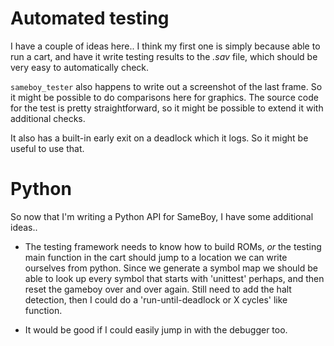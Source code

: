 # Automated testing

I have a couple of ideas here.. I think my first one is simply because able to
run a cart, and have it write testing results to the *.sav* file, which should be
very easy to automatically check.

`sameboy_tester` also happens to write out a screenshot of the last frame. So
it might be possible to do comparisons here for graphics. The source code for
the test is pretty straightforward, so it might be possible to extend it with
additional checks.

It also has a built-in early exit on a deadlock which it logs. So it might be
useful to use that.

# Python

So now that I'm writing a Python API for SameBoy, I have some additional ideas..

* The testing framework needs to know how to build ROMs, *or* the testing main function in the cart should jump to a location we can write ourselves from python. Since we generate a symbol map we should be able to look up every symbol that starts with 'unittest' perhaps, and then reset the gameboy over and over again. Still need to add the halt detection, then I could do a 'run-until-deadlock or X cycles' like function.

* It would be good if I could easily jump in with the debugger too.

